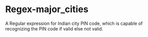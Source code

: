 # Regex-major_cities
A Regular expression for Indian city PIN code, which is capable of recognizing the PIN code if valid else not valid.
